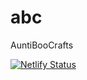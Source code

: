 # abc
AuntiBooCrafts

[![Netlify Status](https://api.netlify.com/api/v1/badges/4cae8f29-a464-4faf-b950-e75b9cc56e10/deploy-status)](https://app.netlify.com/sites/auntieboocrafts/deploys)
